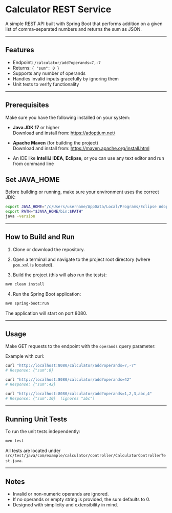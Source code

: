 # Calculator REST Service

A simple REST API built with Spring Boot that performs addition on a given list of comma-separated numbers and returns the sum as JSON.

---

## Features

- Endpoint: `/calculator/add?operands=7,-7`
- Returns: `{ "sum": 0 }`
- Supports any number of operands
- Handles invalid inputs gracefully by ignoring them
- Unit tests to verify functionality

---

## Prerequisites

Make sure you have the following installed on your system:

- **Java JDK 17** or higher  
  Download and install from: https://adoptium.net/

- **Apache Maven** (for building the project)  
  Download and install from: https://maven.apache.org/install.html

- An IDE like **IntelliJ IDEA**, **Eclipse**, or you can use any text editor and run from command line
## Set JAVA_HOME

Before building or running, make sure your environment uses the correct JDK:

```bash
export JAVA_HOME="/c/Users/username/AppData/Local/Programs/Eclipse Adoptium/jdk-21.0.7.6-hotspot"
export PATH="$JAVA_HOME/bin:$PATH"
java -version
```

---

## How to Build and Run

1. Clone or download the repository.

2. Open a terminal and navigate to the project root directory (where `pom.xml` is located).

3. Build the project (this will also run the tests):

```bash
mvn clean install
```

4. Run the Spring Boot application:

```bash
mvn spring-boot:run
```

The application will start on port 8080.

---

## Usage

Make GET requests to the endpoint with the `operands` query parameter:

Example with curl:

```bash
curl "http://localhost:8080/calculator/add?operands=7,-7"
# Response: {"sum":0}

curl "http://localhost:8080/calculator/add?operands=42"
# Response: {"sum":42}

curl "http://localhost:8080/calculator/add?operands=1,2,3,abc,4"
# Response: {"sum":10}  (ignores "abc")
```

---

## Running Unit Tests

To run the unit tests independently:

```bash
mvn test
```

All tests are located under `src/test/java/com/example/calculator/controller/CalculatorControllerTest.java`.

---

## Notes

- Invalid or non-numeric operands are ignored.
- If no operands or empty string is provided, the sum defaults to 0.
- Designed with simplicity and extensibility in mind.
```
